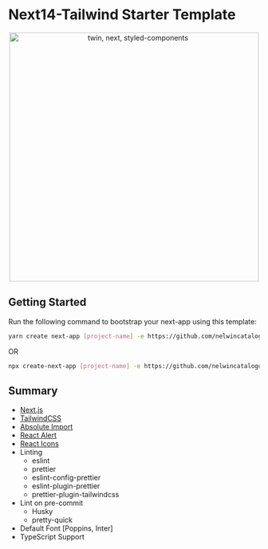 # Next14-Tailwind Starter Template

<p align="center">
  <img src="https://res.cloudinary.com/practicaldev/image/fetch/s--9bipHLLn--/c_imagga_scale,f_auto,fl_progressive,h_420,q_auto,w_1000/https://dev-to-uploads.s3.amazonaws.com/uploads/articles/wwy6cp17cco1zk8wn0kb.jpeg" alt="twin, next, styled-components" width="500">
</p>

## Getting Started

Run the following command to bootstrap your next-app using this template:

```bash
yarn create next-app [project-name] -e https://github.com/nelwincatalogo/next14-tailwind
```

OR

```bash
npx create-next-app [project-name] -e https://github.com/nelwincatalogo/next14-tailwind
```

## Summary

- [Next.js](https://nextjs.org)
- [TailwindCSS](https://tailwindcss.com/)
- [Absolute Import](https://nextjs.org/docs/advanced-features/module-path-aliases)
- [React Alert](https://www.npmjs.com/package/react-alert)
- [React Icons](https://react-icons.github.io/react-icons/search)
- Linting
  - eslint
  - prettier
  - eslint-config-prettier
  - eslint-plugin-prettier
  - prettier-plugin-tailwindcss
- Lint on pre-commit
  - Husky
  - pretty-quick
- Default Font [Poppins, Inter]
- TypeScript Support
